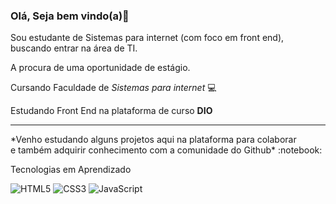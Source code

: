 ### Olá, Seja bem vindo(a)👋
Sou estudante de Sistemas para internet (com foco em front end), buscando entrar na área de TI.

A procura de uma oportunidade de estágio.

Cursando Faculdade de *Sistemas para internet* :computer: 

Estudando Front End na plataforma de curso **DIO**
<hr>
*Venho estudando alguns projetos aqui na plataforma para colaborar <br>
e também adquirir conhecimento com a comunidade do Github* :notebook:


Tecnologias em Aprendizado


![HTML5](https://img.shields.io/badge/html5-%23E34F26.svg?style=for-the-badge&logo=html5&logoColor=white)
![CSS3](https://img.shields.io/badge/css3-%231572B6.svg?style=for-the-badge&logo=css3&logoColor=white)
![JavaScript](https://img.shields.io/badge/javascript-%23323330.svg?style=for-the-badge&logo=javascript&logoColor=%23F7DF1E)

